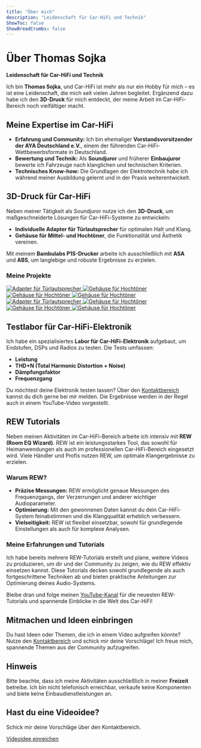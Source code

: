 ```yaml
---
title: "Über mich"
description: "Leidenschaft für Car-HiFi und Technik"
ShowToc: false
ShowBreadCrumbs: false
---
```


# Über Thomas Sojka

**Leidenschaft für Car-HiFi und Technik**

Ich bin **Thomas Sojka**, und Car-HiFi ist mehr als nur ein Hobby für mich – es ist eine Leidenschaft, die mich seit vielen Jahren begleitet. Ergänzend dazu habe ich den **3D-Druck** für mich entdeckt, der meine Arbeit im Car-HiFi-Bereich noch vielfältiger macht.

## Meine Expertise im Car-HiFi
- **Erfahrung und Community:** Ich bin ehemaliger **Vorstandsvorsitzender der AYA Deutschland e.V.**, einem der führenden Car-HiFi-Wettbewerbsformate in Deutschland.
- **Bewertung und Technik:** Als **Soundjuror** und früherer **Einbaujuror** bewerte ich Fahrzeuge nach klanglichen und technischen Kriterien.
- **Technisches Know-how:** Die Grundlagen der Elektrotechnik habe ich während meiner Ausbildung gelernt und in der Praxis weiterentwickelt.

## 3D-Druck für Car-HiFi
Neben meiner Tätigkeit als Soundjuror nutze ich den **3D-Druck**, um maßgeschneiderte Lösungen für Car-HiFi-Systeme zu entwickeln:
- **Individuelle Adapter für Türlautsprecher** für optimalen Halt und Klang.
- **Gehäuse für Mittel- und Hochtöner**, die Funktionalität und Ästhetik vereinen.

Mit meinem **Bambulabs P1S-Drucker** arbeite ich ausschließlich mit **ASA** und **ABS**, um langlebige und robuste Ergebnisse zu erzielen.

### Meine Projekte

<div class="gallery">
  <a href="/images/3dprint/001.jpeg" data-lightbox="gallery">
    <img src="/images/3dprint/001.jpeg" alt="Adapter für Türlautsprecher">
  </a>
  <a href="/images/3dprint/002.jpeg" data-lightbox="gallery">
    <img src="/images/3dprint/002.jpeg" alt="Gehäuse für Hochtöner">
  </a>
    <a href="/images/3dprint/003.jpeg" data-lightbox="gallery">
    <img src="/images/3dprint/003.jpeg" alt="Gehäuse für Hochtöner">
  </a>
    <a href="/images/3dprint/004.jpeg" data-lightbox="gallery">
    <img src="/images/3dprint/004.jpeg" alt="Gehäuse für Hochtöner">
  </a>
  <a href="/images/3dprint/005.jpeg" data-lightbox="gallery">
    <img src="/images/3dprint/005.jpeg" alt="Adapter für Türlautsprecher">
  </a>
  <a href="/images/3dprint/006.jpeg" data-lightbox="gallery">
    <img src="/images/3dprint/006.jpeg" alt="Gehäuse für Hochtöner">
  </a>
    <a href="/images/3dprint/007.jpeg" data-lightbox="gallery">
    <img src="/images/3dprint/007.jpeg" alt="Gehäuse für Hochtöner">
  </a>
  <a href="/images/3dprint/008.jpeg" data-lightbox="gallery">
    <img src="/images/3dprint/008.jpeg" alt="Gehäuse für Hochtöner">
  </a>
</div>

## Testlabor für Car-HiFi-Elektronik
Ich habe ein spezialisiertes **Labor für Car-HiFi-Elektronik** aufgebaut, um Endstufen, DSPs und Radios zu testen. Die Tests umfassen:
- **Leistung**
- **THD+N (Total Harmonic Distortion + Noise)**
- **Dämpfungsfaktor**
- **Frequenzgang**

Du möchtest deine Elektronik testen lassen? Über den [Kontaktbereich](/kontakt) kannst du dich gerne bei mir melden. Die Ergebnisse werden in der Regel auch in einem YouTube-Video vorgestellt.

## REW Tutorials

Neben meinen Aktivitäten im Car-HiFi-Bereich arbeite ich intensiv mit **REW (Room EQ Wizard)**. REW ist ein leistungsstarkes Tool, das sowohl für Heimanwendungen als auch im professionellen Car-HiFi-Bereich eingesetzt wird. Viele Händler und Profis nutzen REW, um optimale Klangergebnisse zu erzielen.

### Warum REW?
- **Präzise Messungen:** REW ermöglicht genaue Messungen des Frequenzgangs, der Verzerrungen und anderer wichtiger Audioparameter.
- **Optimierung:** Mit den gewonnenen Daten kannst du dein Car-HiFi-System feinabstimmen und die Klangqualität erheblich verbessern.
- **Vielseitigkeit:** REW ist flexibel einsetzbar, sowohl für grundlegende Einstellungen als auch für komplexe Analysen.

### Meine Erfahrungen und Tutorials
Ich habe bereits mehrere REW-Tutorials erstellt und plane, weitere Videos zu produzieren, um dir und der Community zu zeigen, wie du REW effektiv einsetzen kannst. Diese Tutorials decken sowohl grundlegende als auch fortgeschrittene Techniken ab und bieten praktische Anleitungen zur Optimierung deines Audio-Systems.

Bleibe dran und folge meinen [YouTube-Kanal](https://www.youtube.com/@tsojka) für die neuesten REW-Tutorials und spannende Einblicke in die Welt des Car-HiFi!

## Mitmachen und Ideen einbringen
Du hast Ideen oder Themen, die ich in einem Video aufgreifen könnte? Nutze den [Kontaktbereich](/kontakt) und schick mir deine Vorschläge! Ich freue mich, spannende Themen aus der Community aufzugreifen.

## Hinweis
Bitte beachte, dass ich meine Aktivitäten ausschließlich in meiner **Freizeit** betreibe. Ich bin nicht telefonisch erreichbar, verkaufe keine Komponenten und biete keine Einbaudienstleistungen an.

<section class="cta">
  <h2>Hast du eine Videoidee?</h2>
  <p>Schick mir deine Vorschläge über den Kontaktbereich.</p>
  <a href="/kontakt" class="btn">Videoidee einreichen</a>
</section>